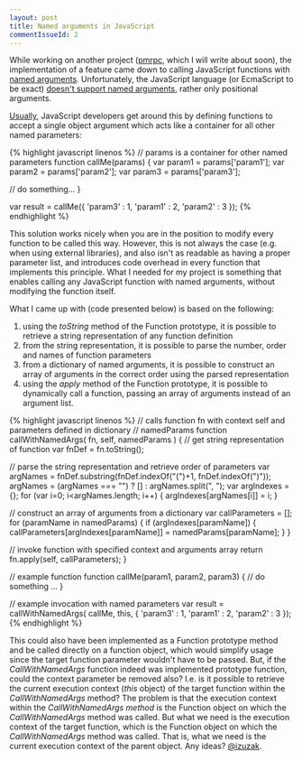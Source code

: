 ```yaml
---
layout: post
title: Named arguments in JavaScript
commentIssueId: 2
---
```


While working on another project (<a title="pmrpc" href="http://code.google.com/p/pmrpc" target="_blank">pmrpc</a>, which I will write about soon), the implementation of a feature came down to calling JavaScript functions with <a href="http://en.wikipedia.org/wiki/Named_parameter" target="_blank">named arguments</a>. Unfortunately, the JavaScript language (or EcmaScript to be exact) <a href="http://ajaxian.com/archives/chrome-extension-api-how-we-wish-we-have-named-parameters">doesn't support named arguments</a>, rather only positional arguments.

<a href="http://www.javascriptkit.com/javatutors/namedfunction.shtml" target="_blank">Usually</a>, JavaScript developers get around this by defining functions to accept a single object argument which acts like a container for all other named parameters:

{% highlight javascript linenos %}
// params is a container for other named parameters
function callMe(params) {
  var param1 = params['param1'];
  var param2 = params['param2'];
  var param3 = params['param3'];

  // do something...
}

var result = callMe({ 'param3' : 1, 'param1' : 2, 'param2' : 3 });
{% endhighlight %}

This solution works nicely when you are in the position to modify every function to be called this way. However, this is not always the case (e.g. when using external libraries), and also isn't as readable as having a proper parameter list, and introduces code overhead in every function that implements this principle. What I needed for my project is something that enables calling any JavaScript function with named arguments, without modifying the function itself.

What I came up with (code presented below) is based on the following:
<ol>
	<li>using the <em>toString </em>method of the Function prototype, it is possible to retrieve a string representation of any function definition</li>
	<li>from the string representation, it is possible to parse the number, order and names of function parameters</li>
	<li>from a dictionary of named arguments, it is possible to construct an array of arguments in the correct order using the parsed representation</li>
	<li>using the <em>apply </em>method of the Function prototype, it is possible to dynamically call a function, passing an array of arguments instead of an argument list.</li>
</ol>
  
  
{% highlight javascript linenos %}
// calls function fn with context self and parameters defined in dictionary
// namedParams
function callWithNamedArgs( fn, self, namedParams ) {
  // get string representation of function
  var fnDef = fn.toString();

  // parse the string representation and retrieve order of parameters
  var argNames = fnDef.substring(fnDef.indexOf("(")+1, fnDef.indexOf(")"));
  argNames = (argNames === "") ? [] : argNames.split(", ");
  var argIndexes = {};
  for (var i=0; i<argNames.length; i++) {
    argIndexes[argNames[i]] = i;
  }

  // construct an array of arguments from a dictionary
  var callParameters = [];
  for (paramName in namedParams) {
    if (argIndexes[paramName]) {
      callParameters[argIndexes[paramName]] = namedParams[paramName];
    }
  }

  // invoke function with specified context and arguments array
  return fn.apply(self, callParameters);
}

// example function
function callMe(param1, param2, param3) {
  // do something ...
}

// example invocation with named parameters
var result = callWithNamedArgs(
               callMe, this, { 'param3' : 1, 'param1' : 2, 'param2' : 3 });
{% endhighlight %}

This could also have been implemented as a Function prototype method and be called directly on a function object, which would simplify usage since the target function parameter wouldn't have to be passed. But, if the <em>CallWithNamedArgs</em> function indeed was implemented prototype function, could the context parameter be removed also? I.e. is it possible to retrieve the current execution context (<em>this </em>object) of the target function within the <em>CallWithNamedArgs </em>method? The problem is that the execution context within the <em>CallWithNamedArgs method </em>is the Function object on which the <em>CallWithNamedArgs </em>method was called. But what we need is the execution context of the target function, which is the Function object on which the <em>CallWithNamedArgs </em>method was called. That is, what we need is the current execution context of the parent object. Any ideas? <a href="http://twitter.com/izuzak">@izuzak</a>.
